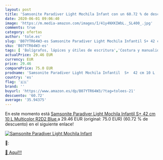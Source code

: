 ```yaml
---
layout: post
title: 'Samsonite Paradiver Light Mochila Infant con un 60.72 % de descuento'
date: 2020-06-01 09:06:40
image: 'https://m.media-amazon.com/images/I/41y4NXKIWbL._SL400_.jpg'
comments: true
category: ofertas
author: 'tole.es'
slug: 'B07YTR64W3-es Samsonite Paradiver Light Mochila Infantil S+ 42 cm 10 L...'
sku: 'B07YTR64W3-es'
tags: [ 'Bolígrafos, lápices y útiles de escritura','Costura y manualidades','Dibujo','Hogar y cocina','Lápices','Marcadores','Materiales de dibujo','Oficina y papelería','Portaminas','Rotuladores y subrayadores','Subrayadores','mochila', ]
actualPrice: 29.46 EUR
currency: EUR
price: 29.46
comparePrice: 75.0 EUR
prodname: 'Samsonite Paradiver Light Mochila Infantil  S+  42 cm 10 L   Multicolor  R2D2 Blue '
country: 'es'
flag: '🇪🇸'
brand: ''
buyurl: 'https://www.amazon.es/dp/B07YTR64W3/?tag=tolees-21'
descuento: '60.72'
average: '35.94375'
---
```


En este momento está [Samsonite Paradiver Light Mochila Infantil  S+  42 cm 10 L   Multicolor  R2D2 Blue ](https://www.amazon.es/dp/B07YTR64W3/?tag=tolees-21) a 29.46 EUR (original: 75.0 EUR) (60.72 %  de descuento) en el siguiente enlace!

[![Samsonite Paradiver Light Mochila Infant](https://m.media-amazon.com/images/I/41y4NXKIWbL._SL400_.jpg)](https://www.amazon.es/dp/B07YTR64W3/?tag=tolees-21)

🔎:


[🛒 Aquí!!!](https://www.amazon.es/dp/B07YTR64W3/?tag=tolees-21)
